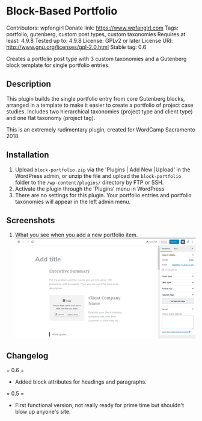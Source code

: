 # Block-Based Portfolio
Contributors: wpfangirl
Donate link: https://www.wpfangirl.com
Tags: portfolio, gutenberg, custom post types, custom taxonomies
Requires at least: 4.9.8
Tested up to: 4.9.8
License: GPLv2 or later
License URI: http://www.gnu.org/licenses/gpl-2.0.html
Stable tag: 0.6

Creates a portfolio post type with 3 custom taxonomies and a Gutenberg block template for single portfolio entries.

## Description

This plugin builds the single portfolio entry from core Gutenberg blocks, arranged in a template to make it easier to create a portfolio of project case studies. Includes two hierarchical taxonomies (project type and client type) and one flat taxonomy (project tag).

This is an extremely rudimentary plugin, created for WordCamp Sacramento 2018.

## Installation

1. Upload `block-portfolio.zip` via the 'Plugins | Add New |Upload' in the WordPress admin, or unzip the file and upload the `block-portfolio` folder to the `/wp-content/plugins/` directory by FTP or SSH.
1. Activate the plugin through the 'Plugins' menu in WordPress
1. There are no settings for this plugin. Your portfolio entries and portfolio taxonomies will appear in the left admin menu. 

## Screenshots
1. What you see when you add a new portfolio item.
![screenshot of new portfolio item with empty blocks](https://github.com/wpfangirl/block-portfolio/blob/master/assets/screenshot-1.png)

## Changelog

= 0.6 =
* Added block attributes for headings and paragraphs.

= 0.5 =
* First functional version, not really ready for prime time but shouldn't blow up anyone's site.